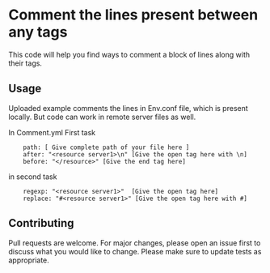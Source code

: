 # Comment the lines present between any tags

This code will help you find ways to comment a block of lines along with their tags.

## Usage

Uploaded example comments the lines in Env.conf file, which is present locally.
But code can work in remote server files as well.

In Comment.yml
First task

        path: [ Give complete path of your file here ]
        after: "<resource server1>\n" [Give the open tag here with \n]
        before: "</resource>" [Give the end tag here]
in second task

        regexp: "<resource server1>"  [Give the open tag here]
        replace: "#<resource server1>" [Give the open tag here with #]

## Contributing
Pull requests are welcome.
For major changes, please open an issue first to discuss what you would like to change.
Please make sure to update tests as appropriate.
